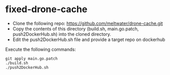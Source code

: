 # fixed-drone-cache

* Clone the following repo: https://github.com/meltwater/drone-cache.git
* Copy the contents of this directory (build.sh, main.go.patch, push2DockerHub.sh) into the cloned directory.
* Edit the push2DockerHub.sh file and provide a target repo on dockerhub


Execute the following commands:
```
git apply main.go.patch
./build.sh
./push2DockerHub.sh
```


